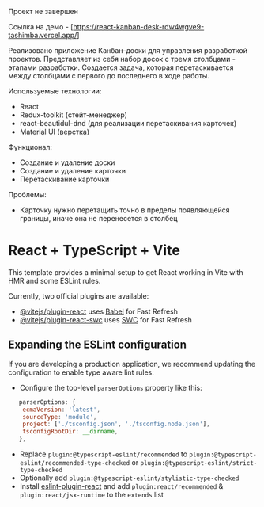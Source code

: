 Проект не завершен

Ссылка на демо - [https://react-kanban-desk-rdw4wgve9-tashimba.vercel.app/]

Реализовано приложение Канбан-доски для управления разработкой проектов. Представляет из себя набор досок с тремя столбцами - этапами разработки. Создается задача, которая перетаскивается между столбцами с первого до последнего в ходе работы.

Используемые технологии:

- React
- Redux-toolkit (стейт-менеджер)
- react-beautidul-dnd (для реализации перетаскивания карточек)
- Material UI (верстка)

Функционал:

- Создание и удаление доски
- Создание и удаление карточки
- Перетаскивание карточки

Проблемы:

- Карточку нужно перетащить точно в пределы появляющейся границы, иначе она не перенесется в столбец

# React + TypeScript + Vite

This template provides a minimal setup to get React working in Vite with HMR and some ESLint rules.

Currently, two official plugins are available:

- [@vitejs/plugin-react](https://github.com/vitejs/vite-plugin-react/blob/main/packages/plugin-react/README.md) uses [Babel](https://babeljs.io/) for Fast Refresh
- [@vitejs/plugin-react-swc](https://github.com/vitejs/vite-plugin-react-swc) uses [SWC](https://swc.rs/) for Fast Refresh

## Expanding the ESLint configuration

If you are developing a production application, we recommend updating the configuration to enable type aware lint rules:

- Configure the top-level `parserOptions` property like this:

```js
   parserOptions: {
    ecmaVersion: 'latest',
    sourceType: 'module',
    project: ['./tsconfig.json', './tsconfig.node.json'],
    tsconfigRootDir: __dirname,
   },
```

- Replace `plugin:@typescript-eslint/recommended` to `plugin:@typescript-eslint/recommended-type-checked` or `plugin:@typescript-eslint/strict-type-checked`
- Optionally add `plugin:@typescript-eslint/stylistic-type-checked`
- Install [eslint-plugin-react](https://github.com/jsx-eslint/eslint-plugin-react) and add `plugin:react/recommended` & `plugin:react/jsx-runtime` to the `extends` list
